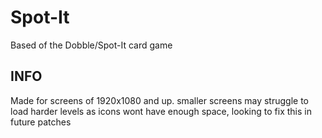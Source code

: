 # Spot-It
Based of the Dobble/Spot-It card game

## INFO
Made for screens of 1920x1080 and up. smaller screens may struggle to load harder levels as icons wont have enough space, looking to fix this in future patches
